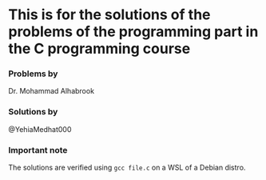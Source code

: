 # This is for the solutions of the problems of the programming part in the C programming course

### Problems by
Dr. Mohammad Alhabrook

### Solutions by
@YehiaMedhat000

### Important note
The solutions are verified using `gcc file.c` on a WSL of a Debian distro.
